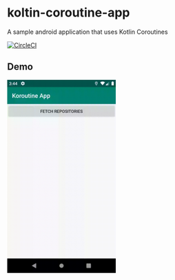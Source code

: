 # koltin-coroutine-app 
A sample android application that uses Kotlin Coroutines
 
 [![CircleCI](https://circleci.com/gh/lennoncastro/koltin-coroutine-app/tree/master.svg?style=svg)](https://circleci.com/gh/lennoncastro/koltin-coroutine-app/tree/master)
 
## Demo
 <img src="https://raw.githubusercontent.com/lennoncastro/koltin-coroutine-app/master/koroutine%20app.gif" width="50%">
